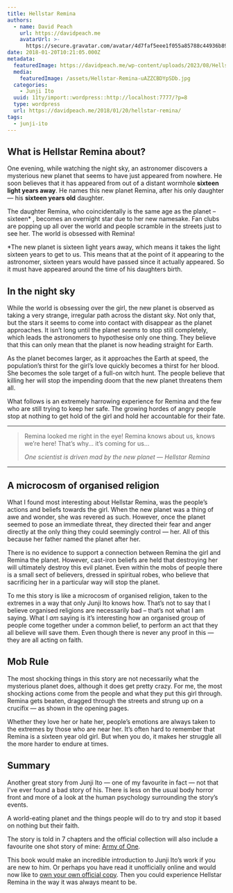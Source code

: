 ```yaml
---
title: Hellstar Remina
authors:
  - name: David Peach
    url: https://davidpeach.me
    avatarUrl: >-
      https://secure.gravatar.com/avatar/4d7faf5eee1f055a85788c44936b8995eaab6dfb004e7854ec747ccb272e91ee?s=96&d=mm&r=g
date: 2018-01-20T10:21:05.000Z
metadata:
  featuredImage: https://davidpeach.me/wp-content/uploads/2023/08/Hellstar-Remina.jpg
  media:
    featuredImage: /assets/Hellstar-Remina-uAZZCBDYpSDb.jpg
  categories:
    - Junji Ito
  uuid: 11ty/import::wordpress::http://localhost:7777/?p=8
  type: wordpress
  url: https://davidpeach.me/2018/01/20/hellstar-remina/
tags:
  - junji-ito
---
```

## What is Hellstar Remina about?

One evening, while watching the night sky, an astronomer discovers a mysterious new planet that seems to have just appeared from nowhere. He soon believes that it has appeared from out of a distant wormhole **sixteen light years away**. He names this new planet Remina, after his only daughter — his **sixteen years old** daughter.

The daughter Remina, who coincidentally is the same age as the planet – sixteen\* , becomes an overnight star due to her new namesake. Fan clubs are popping up all over the world and people scramble in the streets just to see her. The world is obsessed with Remina!

\*The new planet is sixteen light years away, which means it takes the light sixteen years to get to us. This means that at the point of it appearing to the astronomer, sixteen years would have passed since it actually appeared. So it must have appeared around the time of his daughters birth.

## In the night sky

While the world is obsessing over the girl, the new planet is observed as taking a very strange, irregular path across the distant sky. Not only that, but the stars it seems to come into contact with disappear as the planet approaches. It isn’t long until the planet _seems_ to stop still completely, which leads the astronomers to hypothesise only one thing. They believe that this can only mean that the planet is now heading straight for Earth.

As the planet becomes larger, as it approaches the Earth at speed, the population’s thirst for the girl’s love quickly becomes a thirst for her blood. She becomes the sole target of a full-on witch hunt. The people believe that killing her will stop the impending doom that the new planet threatens them all.

What follows is an extremely harrowing experience for Remina and the few who are still trying to keep her safe. The growing hordes of angry people stop at nothing to get hold of the girl and hold her accountable for their fate.

* * *

> Remina looked me right in the eye! Remina knows about us, knows we’re here! That’s why… it’s coming for us…
> 
> <cite>One scientist is driven mad by the new planet — Hellstar Remina</cite>

* * *

## A microcosm of organised religion

What I found most interesting about Hellstar Remina, was the people’s actions and beliefs towards the girl. When the new planet was a thing of awe and wonder, she was revered as such. However, once the planet seemed to pose an immediate threat, they directed their fear and anger directly at the only thing they could seemingly control — her. All of this because her father named the planet after her.

There is no evidence to support a connection between Remina the girl and Remina the planet. However, cast-iron beliefs are held that destroying her will ultimately destroy this evil planet. Even within the mobs of people there is a small sect of believers, dressed in spiritual robes, who believe that sacrificing her in a particular way will stop the planet.

To me this story is like a microcosm of organised religion, taken to the extremes in a way that only Junji Ito knows how. That’s not to say that I believe organised religions are necessarily bad – that’s not what I am saying. What I _am_ saying is it’s interesting how an organised group of people come together under a common belief, to perform an act that they all believe will save them. Even though there is never any proof in this — they are all acting on faith.

## Mob Rule

The most shocking things in this story are not necessarily what the mysterious planet does, although it does get pretty crazy. For me, the most shocking actions come from the people and what they put this girl through. Remina gets beaten, dragged through the streets and strung up on a crucifix — as shown in the opening pages.

Whether they love her or hate her, people’s emotions are always taken to the extremes by those who are near her. It’s often hard to remember that Remina is a sixteen year old girl. But when you do, it makes her struggle all the more harder to endure at times.

## Summary

Another great story from Junji Ito — one of my favourite in fact — not that I’ve ever found a bad story of his. There is less on the usual body horror front and more of a look at the human psychology surrounding the story’s events.

A world-eating planet and the things people will do to try and stop it based on nothing but their faith.

The story is told in 7 chapters and the official collection will also include a favourite one shot story of mine: [Army of One](https://davidpeach.me/army-of-one/).

This book would make an incredible introduction to Junji Ito’s work if you are new to him. Or perhaps you have read it unofficially online and would now like to [own your own official copy](https://www.amazon.co.uk/Remina-Junji-Ito/dp/197471747X/?tag=junjiitoman0b-21). Then you could experience Hellstar Remina in the way it was always meant to be.